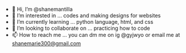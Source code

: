 - 👋 Hi, I’m @shanemantilla
- 👀 I’m interested in ... codes and making designs for websites
- 🌱 I’m currently learning ... python language, html, and css
- 💞️ I’m looking to collaborate on ... practicing how to code 
- 📫 How to reach me ... you can dm me on ig @gyjwyo or email me at shanemarie300@gmail.com

<!---
shanemantilla/shanemantilla is a ✨ special ✨ repository because its `README.md` (this file) appears on your GitHub profile.
You can click the Preview link to take a look at your changes.
--->
